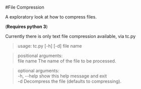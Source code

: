 #File Compression

A exploratory look at how to compress files.

(**Requires python 3**)

Currently there is only text file compression available, via tc.py

> usage: tc.py [-h] [-d] file name

> positional arguments:  
  file name   The name of the file to be processed.

> optional arguments:  
  -h, --help  show this help message and exit  
  -d          Decompress the file (defaults to compressing).